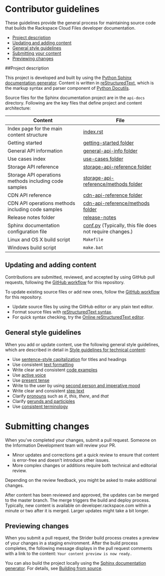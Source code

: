 # Contributor guidelines

These guidelines provide the general process for maintaining source code that builds the 
Rackspace Cloud Files developer documentation. 

- [Project description](#project-description)
- [Updating and adding content](#updating-and-adding-content)
- [General style guidelines](#general-style-guidelines)
- [Submitting your content](#submitting-changes)
- [Previewing changes](#previewing-changes)

##Project description
<!-- Provide as little or as much information about architecture as needed to help 
contributors figure out which file to update.-->

This project is developed and built by using the 
[Python Sphinx documentation generator](http://sphinx-doc.org/). Content is 
written in [reStructuredText](http://sphinx-doc.org/rest.html), which is the markup syntax and 
parser component of [Python Docutils](http://docutils.sourceforge.net/index.html).

Source files for the Sphinx documentation project are in the ``api-docs`` directory. 
Following are the key files that define project and content architecture: 


Content | File
--- | ---
|Index page for the main content structure| [index.rst](https://github.com/rackerlabs/docs-cloud-files/blob/master/api-docs/index.rst)
|Getting started|[getting-started folder](https://github.com/rackerlabs/docs-cloud-files/blob/master/api-docs/getting-started)
|General API information|[general-api-info folder](https://github.com/rackerlabs/docs-cloud-files/blob/master/api-docs/general-api-info)
|Use cases index|[use-cases folder](https://github.com/rackerlabs/docs-cloud-files/blob/master/api-docs/use-cases)
|Storage API reference| [storage-api-reference folder](https://github.com/rackerlabs/docs-cloud-files/blob/master/api-docs/storage-api-reference)
|Storage API operations methods including code samples|[storage-api-reference/methods folder](https://github.com/rackerlabs/docs-cloud-files/tree/master/api-docs/storage-api-reference/methods)
|CDN API reference| [cdn-api-reference folder](https://github.com/rackerlabs/docs-cloud-files/blob/master/api-docs/cdn-api-reference)
|CDN API operations methods including code samples|[cdn-api-reference/methods folder](https://github.com/rackerlabs/docs-cloud-files/tree/master/api-docs/cdn-api-reference/methods) 
|Release notes folder|[release-notes](https://github.com/rackerlabs/docs-cloud-files/tree/master/api-docs/release-notes)
|Sphinx documentation configuration file| [conf.py](https://github.com/rackerlabs/docs-cloud-files/blob/master/api-docs/conf.py) (Typically, this file does not require changes.)
|Linux and OS X build script|``Makefile``|
|Windows build script|``make.bat``|



## Updating and adding content

Contributions are submitted, reviewed, and accepted by using GitHub pull requests, following the [GitHub workflow](GITHUBING.md) for this repository. 

To update existing source files or add new ones, follow the [GitHub workflow](GITHUBING.md) for this repository.

* Update source files by using the GitHub editor or any plain text editor.
* Format source files with 
  [reStructuredText syntax](http://www.sphinx-doc.org/en/stable/rest.html).  
* For quick syntax checking, try the 
[Online reStructuredText editor](http://rst.ninjs.org/). 

## General style guidelines

When you add or update content, use the following general style guidelines, which are 
described in detail in [Style guidelines for technical content](http://rackerlabs.github.io/docs-rackspace/style-guide/index.html):

- Use [sentence-style capitalization](http://rackerlabs.github.io/docs-rackspace/style-guide/a-l-style-guidelines.html#titles-and-headings) for titles and headings
- Use consistent [text formatting](http://rackerlabs.github.io/docs-rackspace/style-guide/m-z-style-guidelines.html#text-formatting)
- Write clear and consistent [code examples](http://rackerlabs.github.io/docs-rackspace/style-guide/a-l-style-guidelines.html#code-examples)
- Use [active voice](http://rackerlabs.github.io/docs-rackspace/style-guide/basic-writing-guidelines.html#use-active-voice)
- Use [present tense](http://rackerlabs.github.io/docs-rackspace/style-guide/basic-writing-guidelines.html#use-present-tense)
- Write to the user by using [second person and imperative mood](http://rackerlabs.github.io/docs-rackspace/style-guide/basic-writing-guidelines.html#write-to-the-user-by-using-second-person-and-imperative-mood)
- Write clear and consistent [step text](http://rackerlabs.github.io/docs-rackspace/style-guide/m-z-style-guidelines.html#tasks-and-procedures)
- Clarify [pronouns](http://rackerlabs.github.io/docs-rackspace/style-guide/basic-writing-guidelines.html#clarify-pronouns) such as *it*, *this*, *there*, and *that*
- Clarify [gerunds and participles](http://rackerlabs.github.io/docs-rackspace/style-guide/basic-writing-guidelines.html#clarify-gerunds-and-participles)
- Use [consistent terminology](http://rackerlabs.github.io/docs-rackspace/style-guide/basic-writing-guidelines.html#use-consistent-terminology)

<!-- Adding build from source guidelines until we can provide a link to automated gh-pages 
output, or to the staging URL that Ash is working on. 
--> 

# Submitting changes

When you've completed your changes, submit a pull request. Someone on the Information Development team will review your PR.
- Minor updates and corrections get a quick review to ensure that content is error-free and doesn't introduce other issues.
- More complex changes or additions require both technical and editorial review. 

Depending on the review feedback, you might be asked to make additional changes. 

After content has been reviewed and approved, the updates can be merged to the master branch. The merge triggers the build and 
deploy process. Typically, new content is available on developer.rackspace.com within a minute or two after it is merged. Larger 
updates might take a bit longer.

## Previewing changes

When you submit a pull request, the Strider build process creates a preview of your changes in a staging environment. 
After the build process completes, the following message displays in the pull request comments with a link to the content: ``Your content preview is now ready.``

You can also build the project locally using the [Sphinx documentation generator](http://sphinx-doc.org/). For details, see 
[Building from source](https://github.com/rackerlabs/docs-rackspace/blob/master/doc/tools/build-from-source.rst).

